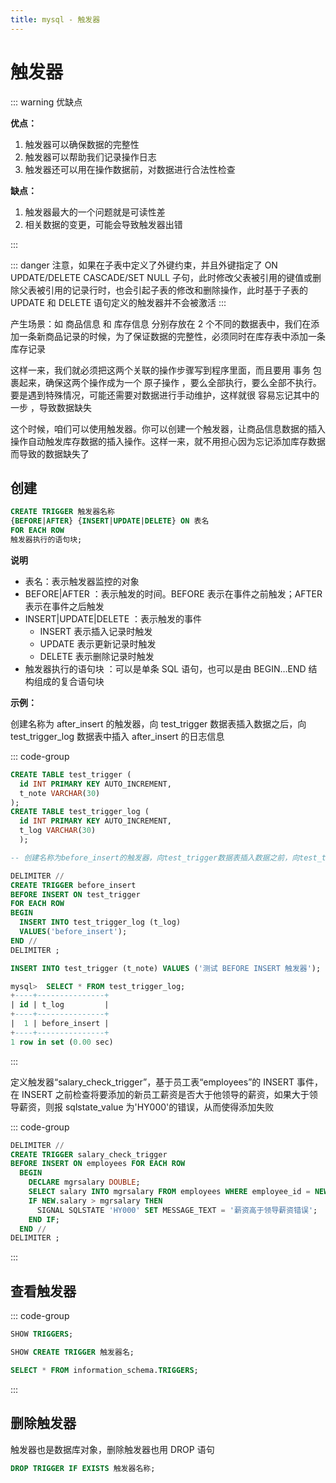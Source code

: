 ```yaml
---
title: mysql - 触发器
---
```


# 触发器

::: warning 优缺点

**优点：**

1. 触发器可以确保数据的完整性
2. 触发器可以帮助我们记录操作日志
3. 触发器还可以用在操作数据前，对数据进行合法性检查

**缺点：**

1. 触发器最大的一个问题就是可读性差
2. 相关数据的变更，可能会导致触发器出错

:::

::: danger
注意，如果在子表中定义了外键约束，并且外键指定了 ON UPDATE/DELETE CASCADE/SET NULL 子句，此时修改父表被引用的键值或删除父表被引用的记录行时，也会引起子表的修改和删除操作，此时基于子表的 UPDATE 和 DELETE 语句定义的触发器并不会被激活
:::

产生场景：如 商品信息 和 库存信息 分别存放在 2 个不同的数据表中，我们在添加一条新商品记录的时候，为了保证数据的完整性，必须同时在库存表中添加一条库存记录

这样一来，我们就必须把这两个关联的操作步骤写到程序里面，而且要用 事务 包裹起来，确保这两个操作成为一个 原子操作 ，要么全部执行，要么全部不执行。要是遇到特殊情况，可能还需要对数据进行手动维护，这样就很 容易忘记其中的一步 ，导致数据缺失

这个时候，咱们可以使用触发器。你可以创建一个触发器，让商品信息数据的插入操作自动触发库存数据的插入操作。这样一来，就不用担心因为忘记添加库存数据而导致的数据缺失了

## 创建

```sql
CREATE TRIGGER 触发器名称
{BEFORE|AFTER} {INSERT|UPDATE|DELETE} ON 表名
FOR EACH ROW
触发器执行的语句块;

```

**说明**

- 表名：表示触发器监控的对象
- BEFORE|AFTER ：表示触发的时间。BEFORE 表示在事件之前触发；AFTER 表示在事件之后触发
- INSERT|UPDATE|DELETE ：表示触发的事件
  - INSERT 表示插入记录时触发
  - UPDATE 表示更新记录时触发
  - DELETE 表示删除记录时触发
- 触发器执行的语句块 ：可以是单条 SQL 语句，也可以是由 BEGIN…END 结构组成的复合语句块

**示例：**

创建名称为 after_insert 的触发器，向 test_trigger 数据表插入数据之后，向 test_trigger_log 数据表中插入 after_insert 的日志信息

::: code-group

```sql [建表]
CREATE TABLE test_trigger (
  id INT PRIMARY KEY AUTO_INCREMENT,
  t_note VARCHAR(30)
);
CREATE TABLE test_trigger_log (
  id INT PRIMARY KEY AUTO_INCREMENT,
  t_log VARCHAR(30)
  );
```

```sql [创建触发器]
-- 创建名称为before_insert的触发器，向test_trigger数据表插入数据之前，向test_trigger_log数据表中插入before_insert的日志信息

DELIMITER //
CREATE TRIGGER before_insert
BEFORE INSERT ON test_trigger
FOR EACH ROW
BEGIN
  INSERT INTO test_trigger_log (t_log)
  VALUES('before_insert');
END //
DELIMITER ;
```

```sql [插入数据]
INSERT INTO test_trigger (t_note) VALUES ('测试 BEFORE INSERT 触发器');
```

```sql [查看trigger数据]
mysql>  SELECT * FROM test_trigger_log;
+----+---------------+
| id | t_log         |
+----+---------------+
|  1 | before_insert |
+----+---------------+
1 row in set (0.00 sec)
```

:::

定义触发器“salary_check_trigger”，基于员工表“employees”的 INSERT 事件，在 INSERT 之前检查将要添加的新员工薪资是否大于他领导的薪资，如果大于领导薪资，则报 sqlstate_value 为'HY000'的错误，从而使得添加失败

::: code-group

```sql [定义]
DELIMITER //
CREATE TRIGGER salary_check_trigger
BEFORE INSERT ON employees FOR EACH ROW
  BEGIN
    DECLARE mgrsalary DOUBLE;
    SELECT salary INTO mgrsalary FROM employees WHERE employee_id = NEW.manager_id;
    IF NEW.salary > mgrsalary THEN
      SIGNAL SQLSTATE 'HY000' SET MESSAGE_TEXT = '薪资高于领导薪资错误';
    END IF;
  END //
DELIMITER ;
```

:::

## 查看触发器

::: code-group

```sql [way 1]
SHOW TRIGGERS;
```

```sql [way 2]
SHOW CREATE TRIGGER 触发器名;
```

```sql [way 3]
SELECT * FROM information_schema.TRIGGERS;
```

:::

## 删除触发器

触发器也是数据库对象，删除触发器也用 DROP 语句

```sql
DROP TRIGGER IF EXISTS 触发器名称;
```
